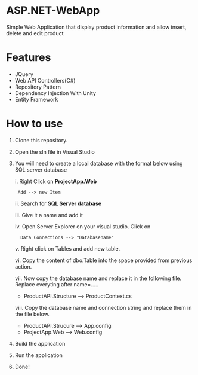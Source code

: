 # ASP.NET-WebApp
Simple Web Application that display product information and allow insert, delete and edit product

# Features

- JQuery
- Web API Controllers(C#)
- Repository Pattern
- Dependency Injection With Unity
- Entity Framework

# How to use

1. Clone this repository.
2. Open the sln file in Visual Studio
3. You will need to create a local database with the format below using SQL server database 
    
    i. Right Click on **ProjectApp.Web**
    
        Add --> new Item 

    ii.  Search for **SQL Server database**
    
    iii. Give it a name and add it 

    iv.  Open Server Explorer on your visual studio. Click on

         Data Connections --> "Databasename"

    v.   Right click on Tables and add new table.

    vi.   Copy the content of dbo.Table into the space provided from previous action. 

    vii.   Now copy the database name and replace it in the following file. Replace everyting after name=.....

    - ProductAPI.Structure --> ProductContext.cs 

    viii.  Copy the database name and connection string and replace them in the file below.  

    - ProductAPI.Strucure --> App.config
    - ProjectApp.Web --> Web.config

4. Build the application
5. Run the application
6. Done!
